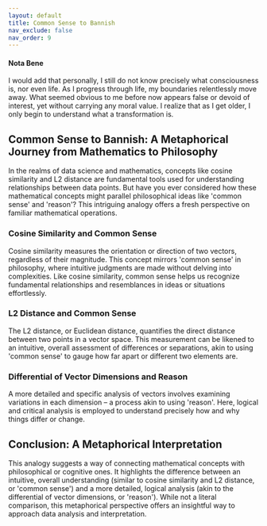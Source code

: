 ```yaml
---
layout: default
title: Common Sense to Bannish
nav_exclude: false
nav_order: 9
---
```


#### Nota Bene
I would add that personally, I still do not know precisely what consciousness is, nor even life. As I progress through life, my boundaries relentlessly move away. What seemed obvious to me before now appears false or devoid of interest, yet without carrying any moral value. I realize that as I get older, I only begin to understand what a transformation is.

## Common Sense to Bannish: A Metaphorical Journey from Mathematics to Philosophy

In the realms of data science and mathematics, concepts like cosine similarity and L2 distance are fundamental tools used for understanding relationships between data points. But have you ever considered how these mathematical concepts might parallel philosophical ideas like 'common sense' and 'reason'? This intriguing analogy offers a fresh perspective on familiar mathematical operations.

### Cosine Similarity and Common Sense

Cosine similarity measures the orientation or direction of two vectors, regardless of their magnitude. This concept mirrors 'common sense' in philosophy, where intuitive judgments are made without delving into complexities. Like cosine similarity, common sense helps us recognize fundamental relationships and resemblances in ideas or situations effortlessly.

### L2 Distance and Common Sense

The L2 distance, or Euclidean distance, quantifies the direct distance between two points in a vector space. This measurement can be likened to an intuitive, overall assessment of differences or separations, akin to using 'common sense' to gauge how far apart or different two elements are.

### Differential of Vector Dimensions and Reason

A more detailed and specific analysis of vectors involves examining variations in each dimension – a process akin to using 'reason'. Here, logical and critical analysis is employed to understand precisely how and why things differ or change.

## Conclusion: A Metaphorical Interpretation

This analogy suggests a way of connecting mathematical concepts with philosophical or cognitive ones. It highlights the difference between an intuitive, overall understanding (similar to cosine similarity and L2 distance, or 'common sense') and a more detailed, logical analysis (akin to the differential of vector dimensions, or 'reason'). While not a literal comparison, this metaphorical perspective offers an insightful way to approach data analysis and interpretation.
